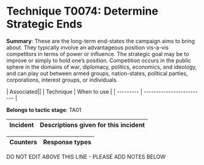 # Technique T0074: Determine Strategic Ends

**Summary**: These are the long-term end-states the campaign aims to bring about. They typically involve an advantageous position vis-a-vis competitors in terms of power or influence.  The strategic goal may be to improve or simply to hold one’s position. Competition occurs in the public sphere in the domains of war, diplomacy, politics, economics, and ideology, and can play out between armed groups, nation-states, political parties, corporations, interest groups, or individuals. 


| Associated||
| Technique | When to use |
| --------- | ------------------------- |


**Belongs to tactic stage**: TA01


| Incident | Descriptions given for this incident |
| -------- | -------------------- |



| Counters | Response types |
| -------- | -------------- |


DO NOT EDIT ABOVE THIS LINE - PLEASE ADD NOTES BELOW